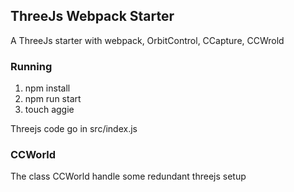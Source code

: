 ## ThreeJs Webpack Starter


A ThreeJs starter with webpack, OrbitControl, CCapture, CCWrold


### Running

1. npm install
2. npm run start
3. touch aggie

Threejs code go in src/index.js


### CCWorld

The class CCWorld handle some redundant threejs setup 